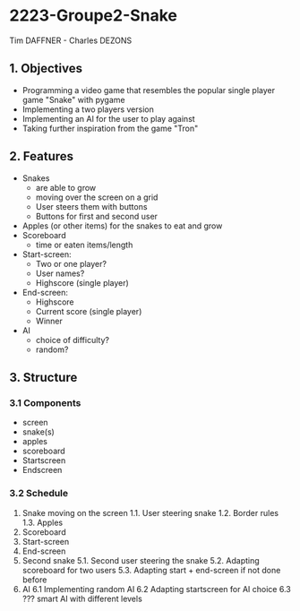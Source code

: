 # 2223-Groupe2-Snake

Tim DAFFNER - Charles DEZONS

## 1. Objectives
- Programming a video game that resembles the popular single player game "Snake" with pygame
- Implementing a two players version
- Implementing an AI for the user to play against
- Taking further inspiration from the game "Tron"

## 2. Features
- Snakes
  - are able to grow
  - moving over the screen on a grid
  - User steers them with buttons
  - Buttons for first and second user
- Apples (or other items) for the snakes to eat and grow
- Scoreboard
  - time or eaten items/length
- Start-screen:
  - Two or one player?
  - User names?
  - Highscore (single player)
- End-screen:
  - Highscore
  - Current score (single player)
  - Winner
- AI
  - choice of difficulty?
  - random?

## 3. Structure
### 3.1 Components
- screen
- snake(s)
- apples
- scoreboard
- Startscreen
- Endscreen

### 3.2 Schedule
1. Snake moving on the screen
  1.1. User steering snake
  1.2. Border rules
  1.3. Apples
2. Scoreboard
3. Start-screen
4. End-screen
5. Second snake
  5.1. Second user steering the snake
  5.2. Adapting scoreboard for two users
  5.3. Adapting start + end-screen if not done before
6. AI
  6.1 Implementing random AI
  6.2 Adapting startscreen for AI choice
  6.3 ??? smart AI with different levels

